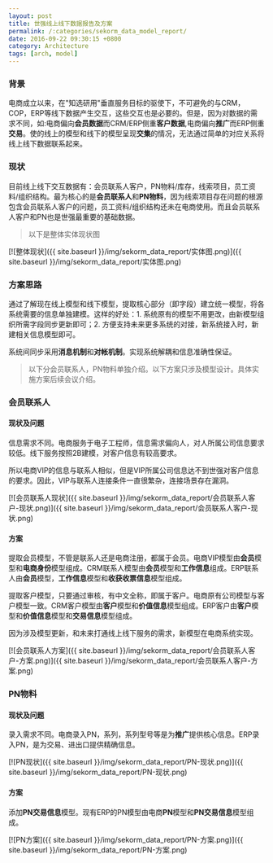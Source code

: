 ```yaml
---
layout: post
title: 世强线上线下数据报告及方案
permalink: /:categories/sekorm_data_model_report/
date: 2016-09-22 09:30:15 +0800
category: Architecture
tags: [arch, model]
---
```


### 背景

电商成立以来，在"知选研用"垂直服务目标的驱使下，不可避免的与CRM，COP，ERP等线下数据产生交互，这些交互也是必要的。但是，因为对数据的需求不同，如:电商偏向**会员数据**而CRM/ERP侧重**客户数据**,电商偏向**推广**而ERP侧重**交易**。使的线上的模型和线下的模型呈现**交集**的情况，无法通过简单的对应关系将线上线下数据联系起来。

### 现状

目前线上线下交互数据有：会员联系人客户，PN物料/库存，线索项目，员工资料/组织结构。最为核心的是**会员联系人**和**PN物料**，因为线索项目存在问题的根源包含会员联系人客户的问题，员工资料/组织结构还未在电商使用。而且会员联系人客户和PN也是世强最重要的基础数据。

> 以下是整体实体现状图

[![整体现状]({{ site.baseurl }}/img/sekorm_data_report/实体图.png)]({{ site.baseurl }}/img/sekorm_data_report/实体图.png)



### 方案思路

通过了解现在线上模型和线下模型，提取核心部分（即字段）建立统一模型，将各系统需要的信息单独建模。这样的好处：1. 系统原有的模型不用更改，由新模型组织所需字段同步更新即可；2. 方便支持未来更多系统的对接，新系统接入时，新建相关信息模型即可。

系统间同步采用**消息机制**和**对帐机制**。实现系统解耦和信息准确性保证。

> 以下分会员联系人，PN物料单独介绍。以下方案只涉及模型设计。具体实施方案后续会议介绍。

### 会员联系人

#### 现状及问题

信息需求不同。电商服务于电子工程师，信息需求偏向人，对人所属公司信息要求较低。线下服务按照2B建模，对客户信息有较高要求。

所以电商VIP的信息与联系人相似，但是VIP所属公司信息达不到世强对客户信息的要求。因此，VIP与联系人连接条件一直很繁杂，连接场景存在漏洞。

[![会员联系人现状]({{ site.baseurl }}/img/sekorm_data_report/会员联系人客户-现状.png)]({{ site.baseurl }}/img/sekorm_data_report/会员联系人客户-现状.png)

#### 方案


提取会员模型，不管是联系人还是电商注册，都属于会员。电商VIP模型由**会员**模型和**电商身份**模型组成。CRM联系人模型由**会员**模型和**工作信息**组成。ERP联系人由**会员**模型，**工作信息**模型和**收获收票信息**模型组成。

提取客户模型，只要通过审核，有中文全称，即属于客户。电商原有公司模型与客户模型一致。CRM客户模型由**客户**模型和**价值信息**模型组成。ERP客户由**客户**模型和**价值信息**模型和**交易信息**模型组成。

因为涉及模型更新，和未来打通线上线下服务的需求，新模型在电商系统实现。


[![会员联系人方案]({{ site.baseurl }}/img/sekorm_data_report/会员联系人客户-方案.png)]({{ site.baseurl }}/img/sekorm_data_report/会员联系人客户-方案.png)

### PN物料

#### 现状及问题

录入需求不同。电商录入PN，系列，系列型号等是为**推广**提供核心信息。ERP录入PN，是为交易、进出口提供精确信息。

[![PN现状]({{ site.baseurl }}/img/sekorm_data_report/PN-现状.png)]({{ site.baseurl }}/img/sekorm_data_report/PN-现状.png)

#### 方案

添加**PN交易信息**模型。现有ERP的PN模型由电商**PN**模型和**PN交易信息**模型组成。

[![PN方案]({{ site.baseurl }}/img/sekorm_data_report/PN-方案.png)]({{ site.baseurl }}/img/sekorm_data_report/PN-方案.png)

